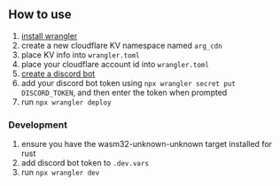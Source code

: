 ## How to use
1. [install wrangler](https://developers.cloudflare.com/workers/wrangler/install-and-update/)
2. create a new cloudflare KV namespace named `arg_cdn`
3. place KV info into `wrangler.toml`
4. place your cloudflare account id into `wrangler.toml`
5. [create a discord bot](https://discord.com/developers/applications)
6. add your discord bot token using `npx wrangler secret put DISCORD_TOKEN`, and then enter the token when prompted
7. run `npx wrangler deploy`

### Development
1. ensure you have the wasm32-unknown-unknown target installed for rust
2. add discord bot token to `.dev.vars`
3. run `npx wrangler dev`